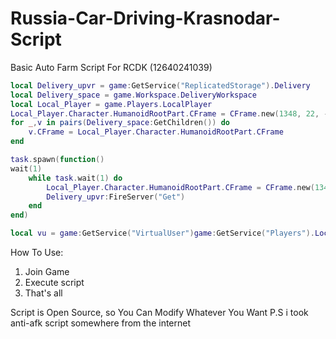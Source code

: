 # Russia-Car-Driving-Krasnodar-Script
Basic Auto Farm Script For RCDK (12640241039)

```lua
local Delivery_upvr = game:GetService("ReplicatedStorage").Delivery
local Delivery_space = game.Workspace.DeliveryWorkspace
local Local_Player = game.Players.LocalPlayer
Local_Player.Character.HumanoidRootPart.CFrame = CFrame.new(1348, 22, -1746)
for _,v in pairs(Delivery_space:GetChildren()) do
	v.CFrame = Local_Player.Character.HumanoidRootPart.CFrame
end

task.spawn(function()
wait(1)
	while task.wait(1) do
		Local_Player.Character.HumanoidRootPart.CFrame = CFrame.new(1348, 27, -1746)
		Delivery_upvr:FireServer("Get")
	end
end)

local vu = game:GetService("VirtualUser")game:GetService("Players").LocalPlayer.Idled:connect(function() vu:Button2Down(Vector2.new(0,0),workspace.CurrentCamera.CFrame) wait(1) vu:Button2Up(Vector2.new(0,0),workspace.CurrentCamera.CFrame)end) 
```

How To Use:
1. Join Game
2. Execute script
3. That's all

Script is Open Source, so You Can Modify Whatever You Want
P.S i took anti-afk script somewhere from the internet

